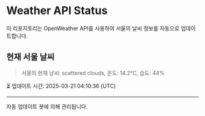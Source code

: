 
# Weather API Status

이 리포지토리는 OpenWeather API를 사용하여 서울의 날씨 정보를 자동으로 업데이트합니다.

## 현재 서울 날씨
> 서울의 현재 날씨: scattered clouds, 온도: 14.2°C, 습도: 44%

⏳ 업데이트 시간: 2025-03-21 04:10:36 (UTC)

---
자동 업데이트 봇에 의해 관리됩니다.
